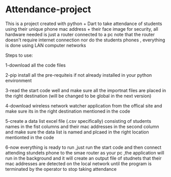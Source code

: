 # Attendance-project
This is a project created with python + Dart to take attendance of students using their unique phone mac address + their face image  for security, all hardware needed is just a router connected to a pc note that the router doesn't require internet connection nor do the students phones , everything is done using LAN computer networks

Steps to use:

1-download all the code files

2-pip install all the pre-requiteis if not already installed in your python environment

3-read the start code well and make sure all the importnat files are placed in the right destination (will be changed to be global in the next version)

4-download wireless network watcher application from the offical site and make sure its in the right destination mentioned in the code 

5-create a data list excel file (.csv specifically) consisting of students names in the fist columns and their mac addresses in the second column and make sure the data list is named and plcaed in the right location mentionted in the code 

6-now everything is ready to run ,just run the start code and then connect attending stundets phone to the smae router as your pc ,the application will run in the background and it will create an output file of studnets that their mac addresses are detected on the local network until the program is 
terminated by the operator to stop taking attendance 
